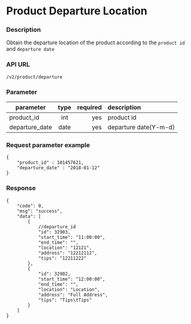 # Product Departure Location

### Description

Obtain the departure location of the product according to the `product id` and `departure date`


### API URL

    /v2/product/departure

### Parameter

| parameter           | type          | required | description             |
| -------------- |:-------------:| ----:| :-----------------|
| product_id     | int  |  yes   | product id  |
| departure_date     | date  |  yes   | departure date(Y-m-d)  |

### Request parameter example

    {
    	"product_id" : 101457621,
    	"departure_date" : "2018-01-12"
    }

### Response

	{
        "code": 0,
        "msg": "success",
        "data": [
            {
                //departure_id
                "id": 32903,
                "start_time": "11:00:00",
                "end_time": "",
                "location": "12121",
                "address": "12212112",
                "tips": "12211222"
            },
            {
                "id": 32902,
                "start_time": "12:00:00",
                "end_time": "",
                "location": "Location",
                "address": "Full Address",
                "tips": "Tips\tTips"
            }
        ]
    }


